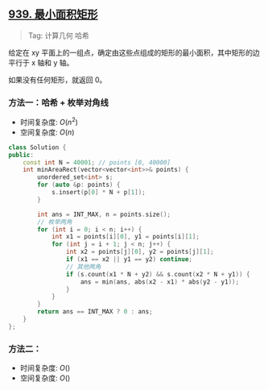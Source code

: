 ## [939. 最小面积矩形](https://leetcode.cn/problems/minimum-area-rectangle/description/)

> Tag: 计算几何 哈希

给定在 xy 平面上的一组点，确定由这些点组成的矩形的最小面积，其中矩形的边平行于 x 轴和 y 轴。

如果没有任何矩形，就返回 0。

### 方法一：哈希 + 枚举对角线
* 时间复杂度: ${O(n^2)}$
* 空间复杂度: ${O(n)}$
```cpp
class Solution {
public:
    const int N = 40001; // points [0, 40000]
    int minAreaRect(vector<vector<int>>& points) {
        unordered_set<int> s;
        for (auto &p: points) {
            s.insert(p[0] * N + p[1]);
        }

        int ans = INT_MAX, n = points.size();
        // 枚举两角
        for (int i = 0; i < n; i++) {
            int x1 = points[i][0], y1 = points[i][1];
            for (int j = i + 1; j < n; j++) {
                int x2 = points[j][0], y2 = points[j][1];
                if (x1 == x2 || y1 == y2) continue;
                // 其他两角
                if (s.count(x1 * N + y2) && s.count(x2 * N + y1)) {
                    ans = min(ans, abs(x2 - x1) * abs(y2 - y1));
                }
            }
        }
        return ans == INT_MAX ? 0 : ans;
    }
};
```

### 方法二：
* 时间复杂度: ${O()}$
* 空间复杂度: ${O()}$
```cpp

```